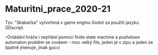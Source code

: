# Maturitni_prace_2020-21
Tzv. "Skákačka" vytvořená v game enginu Godot za použití jazyku GDscript.

-Ovládání hráče i nepřátel pomocí finite state machine a pushdown automaton
problém se zvukem - moc velký file, jeden je v zipu a jeden se špatně jmenuje, jinak gucci
